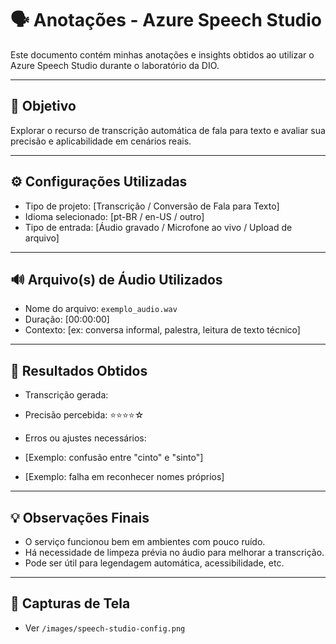 # 🗣️ Anotações - Azure Speech Studio

Este documento contém minhas anotações e insights obtidos ao utilizar o Azure Speech Studio durante o laboratório da DIO.

---

## 🎯 Objetivo

Explorar o recurso de transcrição automática de fala para texto e avaliar sua precisão e aplicabilidade em cenários reais.

---

## ⚙️ Configurações Utilizadas

- Tipo de projeto: [Transcrição / Conversão de Fala para Texto]
- Idioma selecionado: [pt-BR / en-US / outro]
- Tipo de entrada: [Áudio gravado / Microfone ao vivo / Upload de arquivo]

---

## 🔊 Arquivo(s) de Áudio Utilizados

- Nome do arquivo: `exemplo_audio.wav`
- Duração: [00:00:00]
- Contexto: [ex: conversa informal, palestra, leitura de texto técnico]

---

## 🧪 Resultados Obtidos

- Transcrição gerada:  


- Precisão percebida: ⭐⭐⭐⭐☆

- Erros ou ajustes necessários:
- [Exemplo: confusão entre "cinto" e "sinto"]
- [Exemplo: falha em reconhecer nomes próprios]

---

## 💡 Observações Finais

- O serviço funcionou bem em ambientes com pouco ruído.
- Há necessidade de limpeza prévia no áudio para melhorar a transcrição.
- Pode ser útil para legendagem automática, acessibilidade, etc.

---

## 📸 Capturas de Tela

- Ver `/images/speech-studio-config.png`
